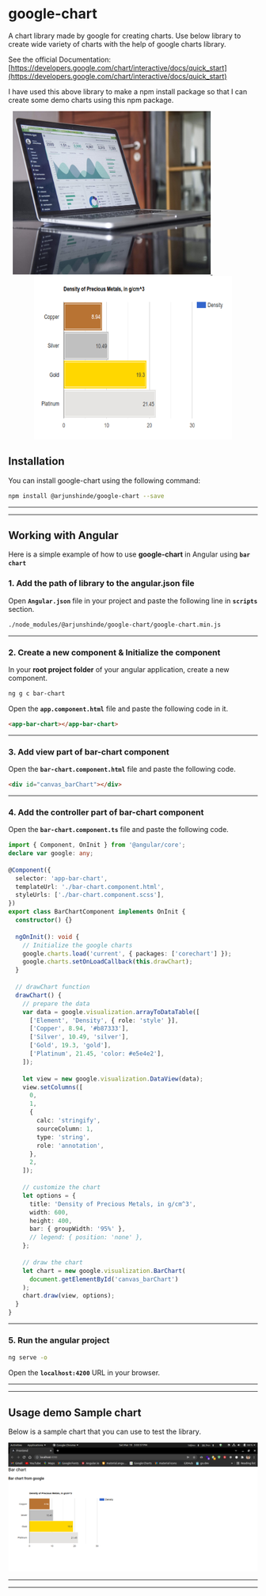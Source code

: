 # google-chart

A chart library made by google for creating charts. Use below library to create wide variety of charts with the help of google charts library.

See the official Documentation: [https://developers.google.com/chart/interactive/docs/quick_start](https://developers.google.com/chart/interactive/docs/quick_start)

I have used this above library to make a npm install package so that I can create some demo charts using this npm package.

<p align="center">
  <a href="#">
    <img src="./src/README-Images/@arjunshinde-google-chartLib1.jpg" alt="Showcase chart image" width="400" height="330">
  </a>&nbsp;&nbsp;&nbsp;&nbsp;&nbsp;&nbsp;&nbsp;&nbsp;&nbsp;&nbsp;&nbsp;&nbsp;&nbsp;&nbsp;&nbsp;&nbsp;&nbsp;&nbsp;&nbsp;&nbsp;&nbsp;
  <a href="#">
    <img src="./src/README-Images/%40arjunshinde-google-chartLib2.png" alt="Showcase chart image" width="400" height="330">
  </a>
</p>

## Installation

You can install google-chart using the following command:

```bash
npm install @arjunshinde/google-chart --save
```

---
---

## Working with Angular

Here is a simple example of how to use **google-chart** in Angular using **`bar chart`**

### 1. Add the path of library to the angular.json file

Open **`Angular.json`** file in your project and paste the following line in **`scripts`** section.

```bash
./node_modules/@arjunshinde/google-chart/google-chart.min.js
```

---

### 2. Create a new component & Initialize the component

In your **root project folder** of your angular application, create a new component.

```bash
ng g c bar-chart
```

Open the **`app.component.html`** file and paste the following code in it.

```html
<app-bar-chart></app-bar-chart>
```

---

### 3. Add view part of bar-chart component

Open the **`bar-chart.component.html`** file and paste the following code.

```html
<div id="canvas_barChart"></div>
```

---

### 4. Add the controller part of bar-chart component

Open the **`bar-chart.component.ts`** file and paste the following code.

```ts
import { Component, OnInit } from '@angular/core';
declare var google: any;

@Component({
  selector: 'app-bar-chart',
  templateUrl: './bar-chart.component.html',
  styleUrls: ['./bar-chart.component.scss'],
})
export class BarChartComponent implements OnInit {
  constructor() {}

  ngOnInit(): void {
    // Initialize the google charts
    google.charts.load('current', { packages: ['corechart'] });
    google.charts.setOnLoadCallback(this.drawChart);
  }

  // drawChart function
  drawChart() {
    // prepare the data
    var data = google.visualization.arrayToDataTable([
      ['Element', 'Density', { role: 'style' }],
      ['Copper', 8.94, '#b87333'],
      ['Silver', 10.49, 'silver'],
      ['Gold', 19.3, 'gold'],
      ['Platinum', 21.45, 'color: #e5e4e2'],
    ]);

    let view = new google.visualization.DataView(data);
    view.setColumns([
      0,
      1,
      {
        calc: 'stringify',
        sourceColumn: 1,
        type: 'string',
        role: 'annotation',
      },
      2,
    ]);

    // customize the chart
    let options = {
      title: 'Density of Precious Metals, in g/cm^3',
      width: 600,
      height: 400,
      bar: { groupWidth: '95%' },
      // legend: { position: 'none' },
    };

    // draw the chart
    let chart = new google.visualization.BarChart(
      document.getElementById('canvas_barChart')
    );
    chart.draw(view, options);
  }
}
```

---

### 5. Run the angular project

```bash
ng serve -o
```

Open the **`localhost:4200`** URL in your browser.

---
---

## Usage demo Sample chart

Below is a sample chart that you can use to test the library.

![Sample chart](./src/README-Images/bar-chart.png)

---
---
